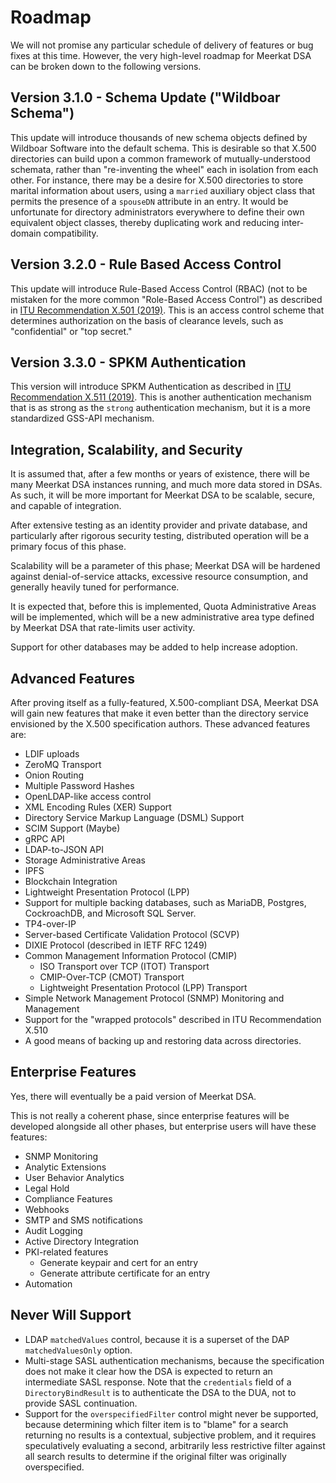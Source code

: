 # Roadmap

We will not promise any particular schedule of delivery of features or bug fixes
at this time. However, the very high-level roadmap for Meerkat DSA can be
broken down to the following versions.

## Version 3.1.0 - Schema Update ("Wildboar Schema")

This update will introduce thousands of new schema objects defined by Wildboar
Software into the default schema. This is desirable so that X.500 directories
can build upon a common framework of mutually-understood schemata, rather than
"re-inventing the wheel" each in isolation from each other. For instance, there
may be a desire for X.500 directories to store marital information about users,
using a `married` auxiliary object class that permits the presence of a
`spouseDN` attribute in an entry. It would be unfortunate for directory
administrators everywhere to define their own equivalent object classes, thereby
duplicating work and reducing inter-domain compatibility.

## Version 3.2.0 - Rule Based Access Control

This update will introduce Rule-Based Access Control (RBAC) (not to be mistaken
for the more common "Role-Based Access Control") as described in
[ITU Recommendation X.501 (2019)](https://www.itu.int/rec/T-REC-X.501/en).
This is an access control scheme that determines authorization on the basis of
clearance levels, such as "confidential" or "top secret."

## Version 3.3.0 - SPKM Authentication

This version will introduce SPKM Authentication as described in
[ITU Recommendation X.511 (2019)](https://www.itu.int/rec/T-REC-X.511/en).
This is another authentication mechanism that is as strong as the `strong`
authentication mechanism, but it is a more standardized GSS-API mechanism.

## Integration, Scalability, and Security

It is assumed that, after a few months or years of existence, there will be
many Meerkat DSA instances running, and much more data stored in DSAs. As such,
it will be more important for Meerkat DSA to be scalable, secure, and capable
of integration.

After extensive testing as an identity provider and private database, and
particularly after rigorous security testing, distributed operation will be
a primary focus of this phase.

Scalability will be a parameter of this phase; Meerkat DSA will be hardened
against denial-of-service attacks, excessive resource consumption, and generally
heavily tuned for performance.

It is expected that, before this is implemented, Quota Administrative Areas
will be implemented, which will be a new administrative area type defined by
Meerkat DSA that rate-limits user activity.

Support for other databases may be added to help increase adoption.

## Advanced Features

After proving itself as a fully-featured, X.500-compliant DSA, Meerkat DSA will
gain new features that make it even better than the directory service
envisioned by the X.500 specification authors. These advanced features are:

- LDIF uploads
- ZeroMQ Transport
- Onion Routing
- Multiple Password Hashes
- OpenLDAP-like access control
- XML Encoding Rules (XER) Support
- Directory Service Markup Language (DSML) Support
- SCIM Support (Maybe)
- gRPC API
- LDAP-to-JSON API
- Storage Administrative Areas
- IPFS
- Blockchain Integration
- Lightweight Presentation Protocol (LPP)
- Support for multiple backing databases, such as MariaDB, Postgres,
  CockroachDB, and Microsoft SQL Server.
- TP4-over-IP
- Server-based Certificate Validation Protocol (SCVP)
- DIXIE Protocol (described in IETF RFC 1249)
- Common Management Information Protocol (CMIP)
  - ISO Transport over TCP (ITOT) Transport
  - CMIP-Over-TCP (CMOT) Transport
  - Lightweight Presentation Protocol (LPP) Transport
- Simple Network Management Protocol (SNMP) Monitoring and Management
- Support for the "wrapped protocols" described in ITU Recommendation X.510
- A good means of backing up and restoring data across directories.

## Enterprise Features

Yes, there will eventually be a paid version of Meerkat DSA.

This is not really a coherent phase, since enterprise features will be developed
alongside all other phases, but enterprise users will have these features:

- SNMP Monitoring
- Analytic Extensions
- User Behavior Analytics
- Legal Hold
- Compliance Features
- Webhooks
- SMTP and SMS notifications
- Audit Logging
- Active Directory Integration
- PKI-related features
  - Generate keypair and cert for an entry
  - Generate attribute certificate for an entry
- Automation

## Never Will Support

- LDAP `matchedValues` control, because it is a superset of the DAP
  `matchedValuesOnly` option.
- Multi-stage SASL authentication mechanisms, because the specification does not
  make it clear how the DSA is expected to return an intermediate SASL response.
  Note that the `credentials` field of a `DirectoryBindResult` is to
  authenticate the DSA to the DUA, not to provide SASL continuation.
- Support for the `overspecifiedFilter` control might never be supported,
  because determining which filter item is to "blame" for a search returning no
  results is a contextual, subjective problem, and it requires speculatively
  evaluating a second, arbitrarily less restrictive filter against all search
  results to determine if the original filter was originally overspecified.
